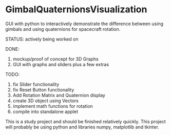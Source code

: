 # GimbalQuaternionsVisualization
GUI with python to interactively demonstrate the difference between using gimbals and using quaternions for spacecraft rotation.

STATUS: actively being worked on

DONE:
1. mockup/proof of concept for 3D Graphs
2. GUI with graphs and sliders plus a few extras

TODO:   
1. fix Slider functionality
2. fix Reset Button functionality
3. Add Rotation Matrix and Quaternion display
4. create 3D object using Vectors
5. implement math functions for rotation
6. compile into standalone applet
  
This is a study project and should be finished relatively quickly.
This project will probably be using python and libraries numpy, matplotlib and tkinter.
